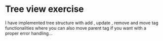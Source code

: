 # Tree view exercise

I have implemented tree structure with add , update , remove and move tag functionalities where you can also move parent tag if you want with a proper error handling...  
